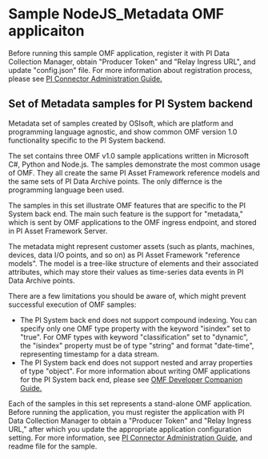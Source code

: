 # Sample NodeJS_Metadata OMF applicaiton  

Before running this sample OMF application, register it with PI Data Collection Manager, obtain "Producer Token" and "Relay Ingress URL", and update "config.json" file. For more information about registration process, please see [PI Connector Administration Guide.](https://techsupport.osisoft.com/Downloads/File/40489fc5-e515-4669-b185-8866a9f9f616)  


## Set of Metadata samples for PI System backend

Metadata set of samples created by OSIsoft, which are platform and programming language agnostic, and show common OMF version 1.0 functionality specific to the PI System backend.  

The set contains three OMF v1.0 sample applications written in Microsoft C#, Python and Node.js. The samples demonstrate the most common usage of OMF. They all create the same PI Asset Framework reference models and the same sets of PI Data Archive points. The only differnce is the programming language been used.

The samples in this set illustrate OMF features that are specific to the PI System back end. The main such feature is the support for "metadata," which is sent by OMF applications to the OMF ingress endpoint, and stored in PI Asset Framework Server.  

The metadata might represent customer assets (such as plants, machines, devices, data I/O points, and so on) as PI Asset Framework "reference models". The model is a tree-like structure of elements and their associated attributes, which may store their values as time-series data events in PI Data Archive points.  

There are a few limitations you should be aware of, which might prevent successful execution of OMF samples:  
- The PI System back end does not support compound indexing. You can specify only one OMF type property with the keyword "isindex" set to "true". For OMF types with keyword "classification" set to "dynamic", the "isindex" property must be of type "string" and format "date-time", representing timestamp for a data stream.  
- The PI System back end does not support nested and array properties of type "object". For more information about writing OMF applications for the PI System back end, please see [OMF Developer Companion Guide.](http://omf-companion-docs.osisoft.com)  

Each of the samples in this set represents a stand-alone OMF application. Before running the application, you must register the application with PI Data Collection Manager to obtain a "Producer Token" and "Relay Ingress URL," after which you update the appropriate application configuration setting. For more information, see [PI Connector Administration Guide](https://techsupport.osisoft.com/Downloads/File/40489fc5-e515-4669-b185-8866a9f9f616), and readme file for the sample. 
